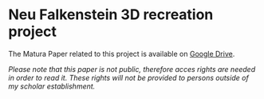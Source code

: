 # Neu Falkenstein 3D recreation project

The Matura Paper related to this project is available on [Google Drive](https://drive.google.com/drive/folders/1ZjMg6WQv1IaNpQ3CSO_cATjS-hp_5zkV?usp=sharing). 

*Please note that this paper is not public, therefore acces rights are needed in order to read it. These rights will not be provided to persons outside of my scholar establishment.*

